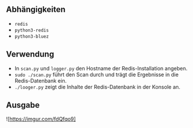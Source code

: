 ## Abhängigkeiten

* ```redis```
* ```python3-redis```
* ```python3-bluez```

## Verwendung
* In ```scan.py``` und ```logger.py``` den Hostname der Redis-Installation angeben.
* ```sudo ./scan.py``` führt den Scan durch und trägt die Ergebnisse in die Redis-Datenbank ein.
* ```./looger.py``` zeigt die Inhalte der Redis-Datenbank in der Konsole an.

## Ausgabe

![https://imgur.com/fdQfqo9]
